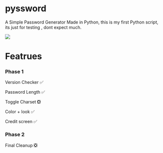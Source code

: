 # pyssword

A Simple Password Generator Made in Python,
this is my first Python script, its just for testing
, dont expect much.

 <img src="https://cdn.discordapp.com/attachments/1002237423314534481/1066802269863026769/1example.gif">

# Featrues

  <h3> Phase 1 </h3>
 
 <p> Version Checker ✅</p>
<p> Password Length ✅</p>
 <p> Toggle Charset  ❎ </p>
 <P> Color + look    ✅</p>
 <p>  Credit screen  ✅</p>
 <h3> Phase 2 </h3>
 
 <p> Final Cleanup   ❎ </p>
 
